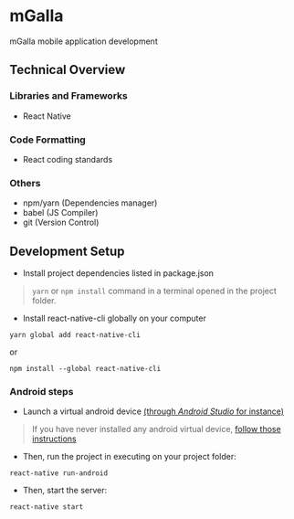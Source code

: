 # mGalla
mGalla mobile application development

## Technical Overview
### Libraries and Frameworks
- React Native

### Code Formatting
  - React coding standards
  
### Others
 - npm/yarn (Dependencies manager)
 - babel (JS Compiler)
 - git (Version Control)

## Development Setup

- Install project dependencies listed in package.json
> ``` yarn ``` or ``` npm install ``` command in a terminal opened in the project folder.

- Install react-native-cli globally on your computer
```
yarn global add react-native-cli
```
or
```
npm install --global react-native-cli
```

### Android steps

- Launch a virtual android device [(through *Android Studio* for instance)](https://developer.android.com/studio/run/managing-avds.html#viewing)

> If you have never installed any android virtual device, [follow those instructions](https://developer.android.com/studio/run/managing-avds.html#createavd)

- Then, run the project in executing on your project folder:

```
react-native run-android
```

- Then, start the server:

```
react-native start
```

